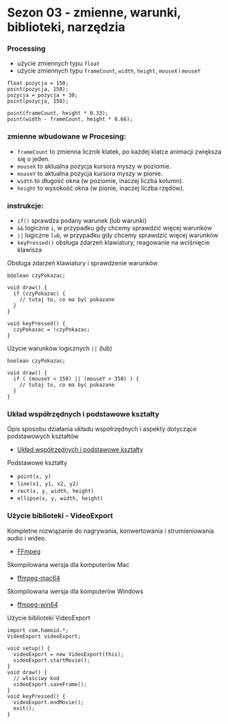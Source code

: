 # Sezon 03 - zmienne, warunki, biblioteki, narzędzia


### Processing
- użycie zmiennych typu `float`
- użycie zmiennych typu `frameCount`, `width`, `height`, `mouseX` i `mouseY`


```Processing
float pozycja = 150;
point(pozycja, 150);
pozycja = pozycja + 30;
point(pozycja, 150);

point(frameCount, height * 0.33);
point(width - frameCount, height * 0.66);

```

### zmienne wbudowane w Procesing:

- `frameCount` to zmienna licznik klatek, po każdej klatce animacji zwiększa się o jeden.
- `mouseX` to aktualna pozycja kursora myszy w poziomie.
- `mouseY` to aktualna pozycja kursora myszy w pionie.
- `width` to długość okna (w poziomie, inaczej liczba kolumn).
- `height` to wysokość okna (w pionie, inaczej liczba rzędów).

### instrukcje:
- `if()` sprawdza podany warunek (lub warunki)
- `&&` logiczne `i`, w przypadku gdy chcemy sprawdzić więcej warunków
- `||` logiczne `lub`, w przypadku gdy chcemy sprawdzić więcej warunków
- `keyPressed()` obsługa zdarzeń klawiatury, reagowanie na wciśnięcie klawisza


Obsługa zdarzeń klawiatury i sprawdzenie warunków
```Processing
boolean czyPokazac;

void draw() {
  if (czyPokazac) {
    // tutaj to, co ma być pokazane
  }
}

void keyPressed() {
  czyPokazac = !czyPokazac;
}

```

Użycie warunków logicznych `||` (lub)
```Processing
boolean czyPokazac;

void draw() {
  if ( (mouseY < 150) || (mouseY > 350) ) {
    // tutaj to, co ma być pokazane
  }
}
```


### Układ współrzędnych i podstawowe kształty

Opis sposobu działania układu współrzędnych i aspekty dotyczące podstawowych kształtów
- [Układ współrzędnych i podstawowe kształty](https://processing.org/tutorials/drawing/)

Podstawowe kształty
- `point(x, y)`
- `line(x1, y1, x2, y2)`
- `rect(x, y, width, height)`
- `ellipse(x, y, width, height)`


### Użycie biblioteki - VideoExport

Kompletne rozwiązanie do nagrywania, konwertowania i strumieniowania audio i wideo.
- [FFmpeg](http://ffmpeg.org)

Skompilowana wersja dla komputerów Mac
- [ffmpeg-mac64](ffmpeg-mac64)

Skompilowana wersja dla komputerów Windows
- [ffmpeg-win64](ffmpeg-win64)


Użycie biblioteki VideoExport
```Processing
import com.hamoid.*;
VideoExport videoExport;

void setup() {
  videoExport = new VideoExport(this);
  videoExport.startMovie();
}
void draw() {
  // właściwy kod
  videoExport.saveFrame();
}
void keyPressed() {
  videoExport.endMovie();
  exit();
}
```